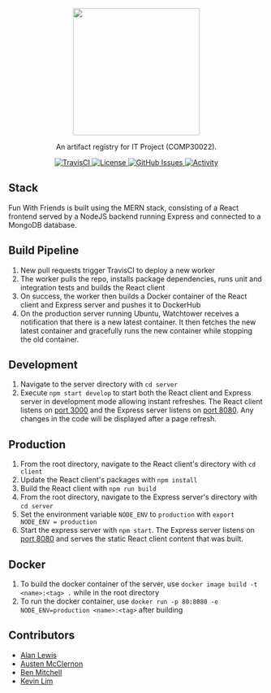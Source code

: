 <p align="center">
	<img src="https://github.com/kvoli/fun-with-friends/blob/staging/github-banner.png" width="250">
</p>
<p align="center">An artifact registry for IT Project (COMP30022).</p>

<p align="center">
  <a href="https://travis-ci.com/kvoli/fun-with-friends">
    <img alt="TravisCI" src="https://img.shields.io/travis/com/kvoli/fun-with-friends" />
  </a>
  <a href="https://github.com/kvoli/fun-with-friends/blob/staging/LICENSE">
    <img alt="License" src="https://img.shields.io/github/license/kvoli/fun-with-friends" />
  </a>
  <a href="https://github.com/kvoli/fun-with-friends/pulls">
    <img alt="GitHub Issues" src="https://img.shields.io/github/issues-pr/kvoli/fun-with-friends" />
  </a>
  <a href="https://github.com/kvoli/fun-with-friends/commits/staging">
    <img alt="Activity" src="https://img.shields.io/github/commit-activity/m/kvoli/fun-with-friends" />
  </a>
</p>

## Stack
Fun With Friends is built using the MERN stack, consisting of a React frontend served by a NodeJS backend running Express and connected to a MongoDB database.

## Build Pipeline
1. New pull requests trigger TravisCI to deploy a new worker
2. The worker pulls the repo, installs package dependencies, runs unit and integration tests and builds the React client 
3. On success, the worker then builds a Docker container of the React client and Express server and pushes it to DockerHub
4. On the production server running Ubuntu, Watchtower receives a notification that there is a new latest container. It then fetches the new latest container and gracefully runs the new container while stopping the old container.

## Development
1. Navigate to the server directory with `cd server`
2. Execute `npm start develop` to start both the React client and Express server in development mode allowing instant refreshes.
The React client listens on [port 3000](http://localhost:3000) and the Express server listens on [port 8080](http://localhost:8080). Any changes in the code will be displayed after a page refresh. 

## Production
1. From the root directory, navigate to the React client's directory with `cd client`
2. Update the React client's packages with `npm install`
3. Build the React client with `npm run build`
4. From the root directory, navigate to the Express server's directory with `cd server`
5. Set the environment variable `NODE_ENV` to `production` with `export NODE_ENV = production`
6. Start the express server with `npm start`.
The Express server listens on [port 8080](http://localhost:8080) and serves the static React client content that was built.

## Docker 
1. To build the docker container of the server, use `docker image build -t <name>:<tag> .` while in the root directory
2. To run the docker container, use `docker run -p 80:8080 -e NODE_ENV=production <name>:<tag>` after building

## Contributors
- [Alan Lewis](https://github.com/alanlewis764)
- [Austen McClernon](https://github.com/kvoli)
- [Ben Mitchell](https://github.com/Dezyh)
- [Kevin Lim](https://github.com/Ambient004)

